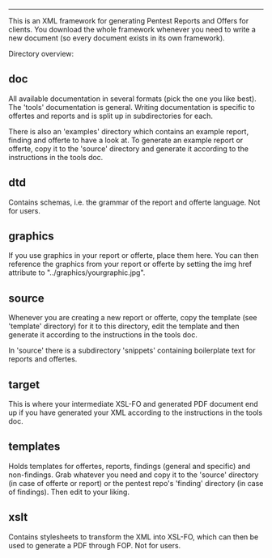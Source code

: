 -----

This is an XML framework for generating Pentest Reports and Offers for clients. You download the whole framework whenever you need to write a new document (so every document exists in its own framework).

Directory overview:

doc
---

All available documentation in several formats (pick the one you like best). The 'tools' documentation is general. Writing documentation is specific to offertes and reports and is split up in subdirectories for each.

There is also an 'examples' directory which contains an example report, finding and offerte to have a look at. To generate an example report or offerte, copy it to the 'source' directory and generate it according to the instructions in the tools doc.

dtd
---

Contains schemas, i.e. the grammar of the report and offerte language. Not for users.

graphics
--------

If you use graphics in your report or offerte, place them here. You can then reference the graphics from your report or offerte by setting the img href attribute to "../graphics/yourgraphic.jpg".

source
------

Whenever you are creating a new report or offerte, copy the template (see 'template' directory) for it to this directory, edit the template and then generate it according to the instructions in the tools doc.

In 'source' there is a subdirectory 'snippets' containing boilerplate text for reports and offertes.

target
------

This is where your intermediate XSL-FO and generated PDF document end up if you have generated your XML according to the instructions in the tools doc.

templates
---------

Holds templates for offertes, reports, findings (general and specific) and non-findings. Grab whatever you need and copy it to the 'source' directory (in case of offerte or report) or the pentest repo's 'finding' directory (in case of findings). Then edit to your liking.

xslt
----

Contains stylesheets to transform the XML into XSL-FO, which can then be used to generate a PDF through FOP. Not for users.
